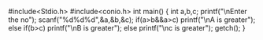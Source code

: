 #include<Stdio.h>
#include<conio.h>
int main()
{
int a,b,c;
printf("\nEnter the no");
scanf("%d%d%d",&a,&b,&c);
if(a>b&&a>c)
printf("\nA is greater");
else if(b>c)
printf("\nB is greater");
else
printf("\nc is greater");
getch();
}
